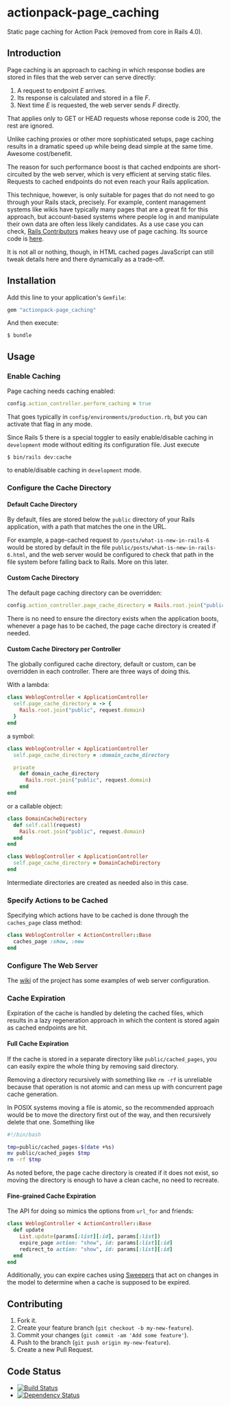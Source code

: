 # actionpack-page_caching

Static page caching for Action Pack (removed from core in Rails 4.0).

## Introduction

Page caching is an approach to caching in which response bodies are stored in
files that the web server can serve directly:

1. A request to endpoint _E_ arrives.
2. Its response is calculated and stored in a file _F_.
3. Next time _E_ is requested, the web server sends _F_ directly.

That applies only to GET or HEAD requests whose reponse code is 200, the rest
are ignored.

Unlike caching proxies or other more sophisticated setups, page caching results
in a dramatic speed up while being dead simple at the same time. Awesome
cost/benefit.

The reason for such performance boost is that cached endpoints are
short-circuited by the web server, which is very efficient at serving static
files. Requests to cached endpoints do not even reach your Rails application.

This technique, however, is only suitable for pages that do not need to go
through your Rails stack, precisely. For example, content management systems
like wikis have typically many pages that are a great fit for this approach, but
account-based systems where people log in and manipulate their own data are
often less likely candidates. As a use case you can check, [Rails
Contributors](https://contributors.rubyonrails.org/) makes heavy use of page
caching. Its source code is [here](https://github.com/rails/rails-contributors).

It is not all or nothing, though, in HTML cached pages JavaScript can still
tweak details here and there dynamically as a trade-off.

## Installation

Add this line to your application's `Gemfile`:

``` ruby
gem "actionpack-page_caching"
```

And then execute:

```
$ bundle
```

## Usage

### Enable Caching

Page caching needs caching enabled:

```ruby
config.action_controller.perform_caching = true
```

That goes typically in `config/environments/production.rb`, but you can activate
that flag in any mode.

Since Rails 5 there is a special toggler to easily enable/disable caching in
`development` mode without editing its configuration file. Just execute

```
$ bin/rails dev:cache
```

to enable/disable caching in `development` mode.

### Configure the Cache Directory

#### Default Cache Directory

By default, files are stored below the `public` directory of your Rails
application, with a path that matches the one in the URL.

For example, a page-cached request to `/posts/what-is-new-in-rails-6` would be
stored by default in the file `public/posts/what-is-new-in-rails-6.html`, and
the web server would be configured to check that path in the file system before
falling back to Rails. More on this later.

#### Custom Cache Directory

The default page caching directory can be overridden:

``` ruby
config.action_controller.page_cache_directory = Rails.root.join("public", "cached_pages")
```

There is no need to ensure the directory exists when the application boots,
whenever a page has to be cached, the page cache directory is created if needed.

#### Custom Cache Directory per Controller

The globally configured cache directory, default or custom, can be overridden in
each controller. There are three ways of doing this.

With a lambda:

``` ruby
class WeblogController < ApplicationController
  self.page_cache_directory = -> {
    Rails.root.join("public", request.domain)
  }
end
```

a symbol:

``` ruby
class WeblogController < ApplicationController
  self.page_cache_directory = :domain_cache_directory

  private
    def domain_cache_directory
      Rails.root.join("public", request.domain)
    end
end
```

or a callable object:

``` ruby
class DomainCacheDirectory
  def self.call(request)
    Rails.root.join("public", request.domain)
  end
end

class WeblogController < ApplicationController
  self.page_cache_directory = DomainCacheDirectory
end
```

Intermediate directories are created as needed also in this case.

### Specify Actions to be Cached

Specifying which actions have to be cached is done through the `caches_page` class method:

``` ruby
class WeblogController < ActionController::Base
  caches_page :show, :new
end
```

### Configure The Web Server

The [wiki](https://github.com/rails/actionpack-page_caching/wiki) of the project
has some examples of web server configuration.

### Cache Expiration

Expiration of the cache is handled by deleting the cached files, which results
in a lazy regeneration approach in which the content is stored again as cached
endpoints are hit.

#### Full Cache Expiration

If the cache is stored in a separate directory like `public/cached_pages`, you
can easily expire the whole thing by removing said directory.

Removing a directory recursively with something like `rm -rf` is unreliable
because that operation is not atomic and can mess up with concurrent page cache
generation.

In POSIX systems moving a file is atomic, so the recommended approach would be
to move the directory first out of the way, and then recursively delete that
one. Something like

```bash
#!/bin/bash

tmp=public/cached_pages-$(date +%s)
mv public/cached_pages $tmp
rm -rf $tmp
```

As noted before, the page cache directory is created if it does not exist, so
moving the directory is enough to have a clean cache, no need to recreate.

#### Fine-grained Cache Expiration

The API for doing so mimics the options from `url_for` and friends:

``` ruby
class WeblogController < ActionController::Base
  def update
    List.update(params[:list][:id], params[:list])
    expire_page action: "show", id: params[:list][:id]
    redirect_to action: "show", id: params[:list][:id]
  end
end
```

Additionally, you can expire caches using
[Sweepers](https://github.com/rails/rails-observers#action-controller-sweeper)
that act on changes in the model to determine when a cache is supposed to be
expired.

Contributing
------------

1. Fork it.
2. Create your feature branch (`git checkout -b my-new-feature`).
3. Commit your changes (`git commit -am 'Add some feature'`).
4. Push to the branch (`git push origin my-new-feature`).
5. Create a new Pull Request.

Code Status
-----------

* [![Build Status](https://travis-ci.org/rails/actionpack-page_caching.svg?branch=master)](https://travis-ci.org/rails/actionpack-page_caching)
* [![Dependency Status](https://gemnasium.com/rails/actionpack-page_caching.svg)](https://gemnasium.com/rails/actionpack-page_caching)
